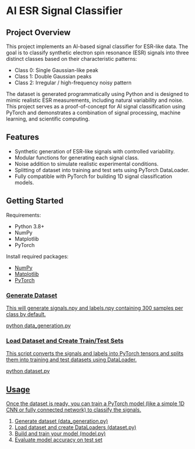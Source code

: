 # AI ESR Signal Classifier

<h2>Project Overview</h2>
<p>This project implements an AI-based signal classifier for ESR-like data. The goal is to classify synthetic electron spin resonance (ESR) signals into three distinct classes based on their characteristic patterns:</p>
<ul>
  <li>Class 0: Single Gaussian-like peak</li>
  <li>Class 1: Double Gaussian peaks</li>
  <li>Class 2: Irregular / high-frequency noisy pattern</li>
</ul>

The dataset is generated programmatically using Python and is designed to mimic realistic ESR measurements, including natural variability and noise. This project serves as a proof-of-concept for AI signal classification using PyTorch and demonstrates a combination of signal processing, machine learning, and scientific computing.

<h2>Features</h2>
<ul>
  <li>Synthetic generation of ESR-like signals with controlled variability.</li>
  <li>Modular functions for generating each signal class.</li>
  <li>Noise addition to simulate realistic experimental conditions.</li>
  <li>Splitting of dataset into training and test sets using PyTorch DataLoader.</li>
  <li>Fully compatible with PyTorch for building 1D signal classification models.</li>
</ul>

<h2>Getting Started</h2>
Requirements:
<ul>
  <li>Python 3.8+</li>
  <li>NumPy</li>
  <li>Matplotlib</li>
  <li>PyTorch</li>
</ul>
Install required packages: 
<ul>
  <li><a href="https://numpy.org/install/">NumPy</a></li>
  <li><a href="https://matplotlib.org/stable/install/index.html">Matplotlib</li>
  <li><a href="https://pytorch.org/get-started/locally/">PyTorch</li>
</ul>

<h3>Generate Dataset</h3>
<p>This will generate signals.npy and labels.npy containing 300 samples per class by default.</p>
python data_generation.py 

<h3>Load Dataset and Create Train/Test Sets</h3>
<p>This script converts the signals and labels into PyTorch tensors and splits them into training and test datasets using DataLoader.</p>
python dataset.py 

<h2>Usage</h2>
<p>Once the dataset is ready, you can train a PyTorch model (like a simple 1D CNN or fully connected network) to classify the signals.</p>

1. Generate dataset (data_generation.py)
2. Load dataset and create DataLoaders (dataset.py)
3. Build and train your model (model.py)
4. Evaluate model accuracy on test set
